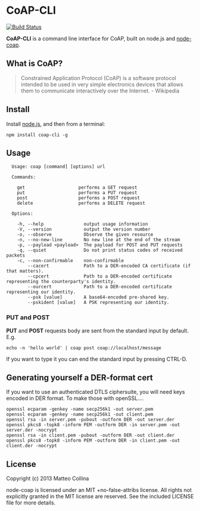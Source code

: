 CoAP-CLI
============================

[![Build
Status](https://travis-ci.org/mcollina/coap-cli.png)](https://travis-ci.org/mcollina/coap-cli)

__CoAP-CLI__ is a command line interface for CoAP, built on node.js and
[node-coap](http://github.com/mcollina/node-coap).

What is CoAP?
----------------------------

> Constrained Application Protocol (CoAP) is a software protocol
intended to be used in very simple electronics devices that allows them
to communicate interactively over the Internet. -  Wikipedia

Install
----------------------------

Install [node.js](http://nodejs.org), and then from a terminal:
```
npm install coap-cli -g
```

Usage
----------------------------

```
  Usage: coap [command] [options] url

  Commands:

    get                    performs a GET request
    put                    performs a PUT request
    post                   performs a POST request
    delete                 performs a DELETE request

  Options:

    -h, --help               output usage information
    -V, --version            output the version number
    -o, --observe            Observe the given resource
    -n, --no-new-line        No new line at the end of the stream
    -p, --payload <payload>  The payload for POST and PUT requests
    -q, --quiet              Do not print status codes of received packets
    -c, --non-confirmable    non-confirmable
        --cacert             Path to a DER-encoded CA certificate (if that matters).
        --cpcert             Path to a DER-encoded certificate representing the counterparty's identity.
        --ourcert            Path to a DER-encoded certificate representing our identity.
        --psk [value]        A base64-encoded pre-shared key.
        --pskident [value]   A PSK representing our identity.
```

### PUT and POST

__PUT__ and __POST__ requests body are sent from the standard
input by default. E.g.
```
echo -n 'hello world' | coap post coap://localhost/message
```

If you want to type it you can end the standard input by pressing
CTRL-D.


Generating yourself a DER-format cert
----------------------------
If you want to use an authenticated DTLS ciphersuite, you will need keys encoded in DER format.
To make those with openSSL....

    openssl ecparam -genkey -name secp256k1 -out server.pem
    openssl ecparam -genkey -name secp256k1 -out client.pem
    openssl rsa -in server.pem -pubout -outform DER -out server.der
    openssl pkcs8 -topk8 -inform PEM -outform DER -in server.pem -out server.der -nocrypt
    openssl rsa -in client.pem -pubout -outform DER -out client.der
    openssl pkcs8 -topk8 -inform PEM -outform DER -in client.pem -out client.der -nocrypt


License
----------------------------

Copyright (c) 2013 Matteo Collina

node-coap is licensed under an MIT +no-false-attribs license.
All rights not explicitly granted in the MIT license are reserved.
See the included LICENSE file for more details.
